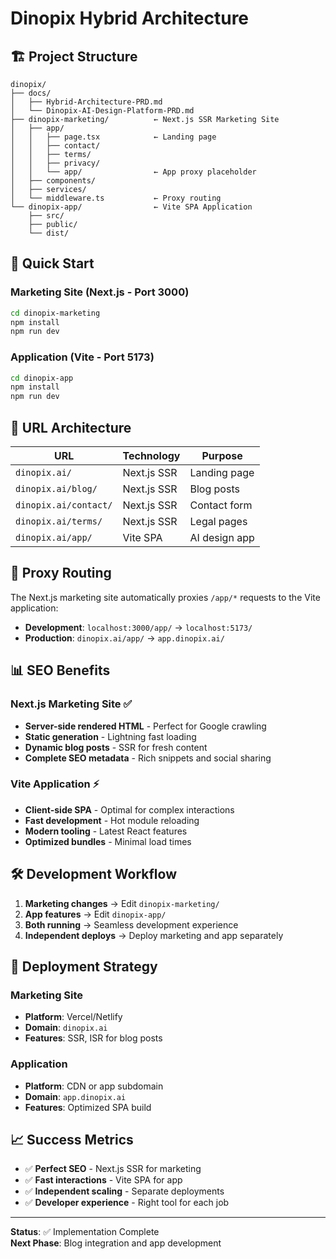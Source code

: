 # Dinopix Hybrid Architecture

## 🏗️ Project Structure

```
dinopix/
├── docs/
│   ├── Hybrid-Architecture-PRD.md
│   └── Dinopix-AI-Design-Platform-PRD.md
├── dinopix-marketing/          ← Next.js SSR Marketing Site
│   ├── app/
│   │   ├── page.tsx            ← Landing page
│   │   ├── contact/
│   │   ├── terms/
│   │   ├── privacy/
│   │   └── app/                ← App proxy placeholder
│   ├── components/
│   ├── services/
│   └── middleware.ts           ← Proxy routing
└── dinopix-app/                ← Vite SPA Application
    ├── src/
    ├── public/
    └── dist/
```

## 🚀 Quick Start

### Marketing Site (Next.js - Port 3000)
```bash
cd dinopix-marketing
npm install
npm run dev
```

### Application (Vite - Port 5173)  
```bash
cd dinopix-app
npm install
npm run dev
```

## 📍 URL Architecture

| **URL** | **Technology** | **Purpose** |
|---------|----------------|-------------|
| `dinopix.ai/` | Next.js SSR | Landing page |
| `dinopix.ai/blog/` | Next.js SSR | Blog posts |
| `dinopix.ai/contact/` | Next.js SSR | Contact form |
| `dinopix.ai/terms/` | Next.js SSR | Legal pages |
| `dinopix.ai/app/` | Vite SPA | AI design app |

## 🔄 Proxy Routing

The Next.js marketing site automatically proxies `/app/*` requests to the Vite application:

- **Development**: `localhost:3000/app/` → `localhost:5173/`
- **Production**: `dinopix.ai/app/` → `app.dinopix.ai/`

## 📊 SEO Benefits

### Next.js Marketing Site ✅
- **Server-side rendered HTML** - Perfect for Google crawling
- **Static generation** - Lightning fast loading
- **Dynamic blog posts** - SSR for fresh content
- **Complete SEO metadata** - Rich snippets and social sharing

### Vite Application ⚡
- **Client-side SPA** - Optimal for complex interactions  
- **Fast development** - Hot module reloading
- **Modern tooling** - Latest React features
- **Optimized bundles** - Minimal load times

## 🛠️ Development Workflow

1. **Marketing changes** → Edit `dinopix-marketing/`
2. **App features** → Edit `dinopix-app/`
3. **Both running** → Seamless development experience
4. **Independent deploys** → Deploy marketing and app separately

## 🚀 Deployment Strategy

### Marketing Site
- **Platform**: Vercel/Netlify
- **Domain**: `dinopix.ai`
- **Features**: SSR, ISR for blog posts

### Application  
- **Platform**: CDN or app subdomain
- **Domain**: `app.dinopix.ai` 
- **Features**: Optimized SPA build

## 📈 Success Metrics

- ✅ **Perfect SEO** - Next.js SSR for marketing
- ✅ **Fast interactions** - Vite SPA for app
- ✅ **Independent scaling** - Separate deployments
- ✅ **Developer experience** - Right tool for each job

---

**Status**: ✅ Implementation Complete  
**Next Phase**: Blog integration and app development